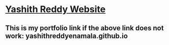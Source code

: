 # [Yashith Reddy Website](yashithreddyenamala.github.io)

## This is my portfolio link if the above link does not work: yashithreddyenamala.github.io
